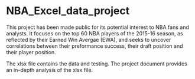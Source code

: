# NBA_Excel_data_project

This project has been made public for its potential interest to NBA fans and analysts. It focuses on the top 60 NBA players 
of the 2015-16 season, as reflected by their Earned Win Avergae (EWA), and seeks to uncover correlations between their preformance success, their draft position and their player position.

The xlsx file contains the data and testing. The project document provides an in-depth analysis of the xlsx file.
